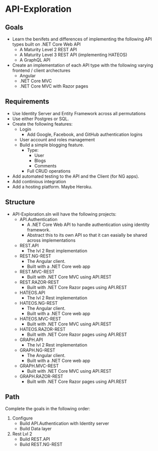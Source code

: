 # API-Exploration

## Goals
- Learn the benifets and differences of implementing the following API types built on .NET Core Web API
    - A Maturity Level 2 REST API
    - A Maturity Level 3 REST API (implementing HATEOS)
    - A GraphQL API
- Create an implementation of each API type with the following varying frontend / client archectures
    - Angular
    - .NET Core MVC
    - .NET Core MVC with Razor pages

## Requirements
- Use Identity Server and Entity Framework across all permutations
- Use either Postgres or SQL.
- Create the following features:
    - Login
        - Add Google, Facebook, and GitHub authentication logins
    - User account and roles management
    - Build a simple blogging feature.
        - Type:
            - User
            - Blogs
            - Comments
        - Full CRUD operations
- Add automated testing to the API and the Client (for NG apps).
- Add continious integration
- Add a hosting platform. Maybe Heroku.

## Structure
- API-Exploration.sln will have the following projects:
    - API.Authentication
        - A .NET Core Web API to handle authentication using identity framework.
        - Abstract this to its own API so that it can easially be shared across implementations
    - REST.API
        - The lvl 2 Rest implementation
    - REST.NG-REST
        - The Angular client.
        - Built with a .NET Core web app
    - REST.MVC-REST
        - Built with .NET Core MVC using API.REST
    - REST.RAZOR-REST
        - Built with .NET Core Razor pages using API.REST
    - HATEOS.API
        - The lvl 2 Rest implementation
    - HATEOS.NG-REST
        - The Angular client.
        - Built with a .NET Core web app
    - HATEOS.MVC-REST
        - Built with .NET Core MVC using API.REST
    - HATEOS.RAZOR-REST
        - Built with .NET Core Razor pages using API.REST
    - GRAPH.API
        - The lvl 2 Rest implementation
    - GRAPH.NG-REST
        - The Angular client.
        - Built with a .NET Core web app
    - GRAPH.MVC-REST
        - Built with .NET Core MVC using API.REST
    - GRAPH.RAZOR-REST
        - Built with .NET Core Razor pages using API.REST

## Path
Complete the goals in the following order:

1) Configure
    - Build API.Authentication with Identity server
    - Build Data layer
2) Rest Lvl 2
    - Build REST.API
    - Build REST.NG-REST